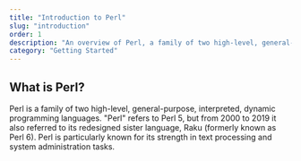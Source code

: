 ```yaml
---
title: "Introduction to Perl"
slug: "introduction"
order: 1
description: "An overview of Perl, a family of two high-level, general-purpose, interpreted, dynamic programming languages."
category: "Getting Started"
---
```


## What is Perl?

Perl is a family of two high-level, general-purpose, interpreted, dynamic programming languages. "Perl" refers to Perl 5, but from 2000 to 2019 it also referred to its redesigned sister language, Raku (formerly known as Perl 6). Perl is particularly known for its strength in text processing and system administration tasks.

